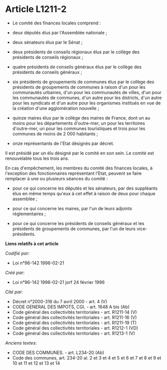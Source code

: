 # Article L1211-2

- Le comité des finances locales comprend :

- deux députés élus par l'Assemblée nationale ;

- deux sénateurs élus par le Sénat ;

- deux présidents de conseils régionaux élus par le collège des présidents de conseils régionaux ;

- quatre présidents de conseils généraux élus par le collège des présidents de conseils généraux ;

- six présidents de groupements de communes élus par le collège des présidents de groupements de communes à raison d'un pour
les communautés urbaines, d'un pour les communautés de villes, d'un pour les communautés de communes, d'un autre pour les
districts, d'un autre pour les syndicats et d'un autre pour les organismes institués en vue de la création d'une
agglomération nouvelle ;

- quinze maires élus par le collège des maires de France, dont un au moins pour les départements d'outre-mer, un pour les
territoires d'outre-mer, un pour les communes touristiques et trois pour les communes de moins de 2 000 habitants ;

- onze représentants de l'Etat désignés par décret.

Il est présidé par un élu désigné par le comité en son sein. Le comité est renouvelable tous les trois ans.

En cas d'empêchement, les membres du comité des finances locales, à l'exception des fonctionnaires représentant l'Etat,
peuvent se faire remplacer à une ou plusieurs séances du comité :

- pour ce qui concerne les députés et les sénateurs, par des suppléants élus en même temps qu'eux à cet effet à raison de
deux pour chaque assemblée ;

- pour ce qui concerne les maires, par l'un de leurs adjoints réglementaires ;

- pour ce qui concerne les présidents de conseils généraux et les présidents de groupements de communes, par l'un de leurs
vice-présidents.

**Liens relatifs à cet article**

_Codifié par_:

  - Loi n°96-142 1996-02-21

_Créé par_:

  - Loi n°96-142 1996-02-21 jorf 24 février 1996

_Cité par_:

  - Décret n°2000-318 du 7 avril 2000 - art. 4 (V)
  - CODE GENERAL DES IMPOTS, CGI. - art. 1648 A bis (Ab)
  - Code général des collectivités territoriales - art. R1211-14 (V)
  - Code général des collectivités territoriales - art. R1211-16 (V)
  - Code général des collectivités territoriales - art. R1211-19 (T)
  - Code général des collectivités territoriales - art. R1212-1 (VD)
  - Code général des collectivités territoriales - art. R1213-1 (V)

_Anciens textes_:

  - CODE DES COMMUNES. - art. L234-20 (Ab)
  - Code des communes, art. 234-20 al. 2 et 3 et 4 et 5 et 6 et 7 et 8 et 9 et 10 et 11 et 12 et 13 et 14
